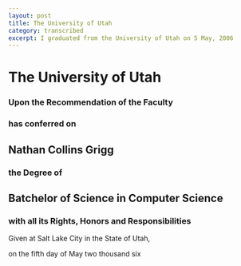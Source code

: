 ```yaml
---
layout: post
title: The University of Utah
category: transcribed
excerpt: I graduated from the University of Utah on 5 May, 2006
---
```


# The University of Utah

### Upon the Recommendation of the Faculty
### has conferred on

## Nathan Collins Grigg

### the Degree of

## Batchelor of Science in Computer Science

### with all its Rights, Honors and Responsibilities

Given at Salt Lake City in the State of Utah,

on the fifth day of May two thousand six
